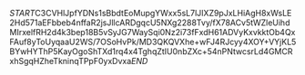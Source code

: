 $START$C3CVHlJpfYDNs1sBbdtEoMupgYWxx5sL7lJIXZ9pJxLHiAgH8xWsLE2Hd571aEFbbeb4nffaR2jsJllcARDgqcU5NXg2288Tvy/fX78ACv5tWZleUihdMIrxelfRH2d4k3bep18B5vSyJG7WaySqi0Nz2i73fFxdH61ADVyKxvkktOb4QxFAuf8yToUyqaaU2WS/7OSoHvPk/MD3QKQVXhe+wFJ4RJcyy4XOY+VYjKL5BYwHYThP5KayOgoShTXd1rq4x4TghqZtIU0nbZXc+54nPNtwcsrLd4GMCRxhSgqHZheTkninqTPpF0yxDvxa$END$